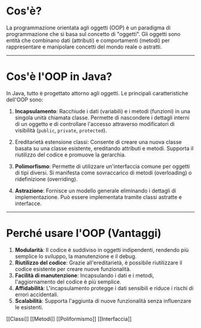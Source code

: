 # **Cos'è?**
La programmazione orientata agli oggetti (OOP) è un paradigma di programmazione che si basa sul concetto di "oggetti". Gli oggetti sono entità che combinano dati (attributi) e comportamenti (metodi) per rappresentare e manipolare concetti del mondo reale o astratti.

---
# **Cos'è l'OOP in Java?**

In Java, tutto è progettato attorno agli oggetti. Le principali caratteristiche dell'OOP sono:

1. **Incapsulamento**: Racchiude i dati (variabili) e i metodi (funzioni) in una singola unità chiamata classe. Permette di nascondere i dettagli interni di un oggetto e di controllare l'accesso attraverso modificatori di visibilità (`public`, `private`, `protected`).
    
2. Ereditarietà estensione classi: Consente di creare una nuova classe basata su una classe esistente, ereditando attributi e metodi. Supporta il riutilizzo del codice e promuove la gerarchia.
    
3. **Polimorfismo**: Permette di utilizzare un'interfaccia comune per oggetti di tipi diversi. Si manifesta come sovraccarico di metodi (overloading) o ridefinizione (overriding).
    
4. **Astrazione**: Fornisce un modello generale eliminando i dettagli di implementazione. Può essere implementata tramite classi astratte e interfacce.

---
# **Perché usare l'OOP (Vantaggi)**

1. **Modularità**: Il codice è suddiviso in oggetti indipendenti, rendendo più semplice lo sviluppo, la manutenzione e il debug.
2. **Riutilizzo del codice**: Grazie all'ereditarietà, è possibile riutilizzare il codice esistente per creare nuove funzionalità.
3. **Facilità di manutenzione**: Incapsulando i dati e i metodi, l'aggiornamento del codice è più semplice.
4. **Affidabilità**: L'incapsulamento protegge i dati sensibili e riduce i rischi di errori accidentali.
5. **Scalabilità**: Supporta l'aggiunta di nuove funzionalità senza influenzare le esistenti.


[[Classi]]
[[Metodi]]
[[Poliformismo]]
[[Interfaccia]]
